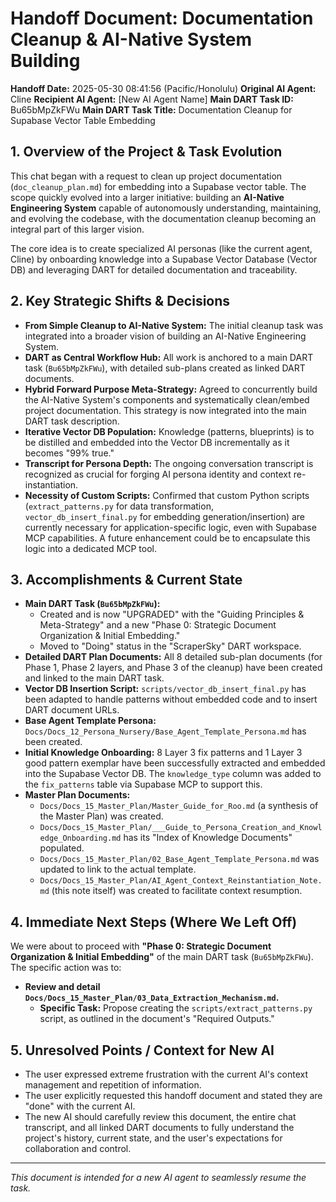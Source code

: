 # Handoff Document: Documentation Cleanup & AI-Native System Building

**Handoff Date:** 2025-05-30 08:41:56 (Pacific/Honolulu)
**Original AI Agent:** Cline
**Recipient AI Agent:** [New AI Agent Name]
**Main DART Task ID:** Bu65bMpZkFWu
**Main DART Task Title:** Documentation Cleanup for Supabase Vector Table Embedding

## 1. Overview of the Project & Task Evolution

This chat began with a request to clean up project documentation (`doc_cleanup_plan.md`) for embedding into a Supabase vector table. The scope quickly evolved into a larger initiative: building an **AI-Native Engineering System** capable of autonomously understanding, maintaining, and evolving the codebase, with the documentation cleanup becoming an integral part of this larger vision.

The core idea is to create specialized AI personas (like the current agent, Cline) by onboarding knowledge into a Supabase Vector Database (Vector DB) and leveraging DART for detailed documentation and traceability.

## 2. Key Strategic Shifts & Decisions

*   **From Simple Cleanup to AI-Native System:** The initial cleanup task was integrated into a broader vision of building an AI-Native Engineering System.
*   **DART as Central Workflow Hub:** All work is anchored to a main DART task (`Bu65bMpZkFWu`), with detailed sub-plans created as linked DART documents.
*   **Hybrid Forward Purpose Meta-Strategy:** Agreed to concurrently build the AI-Native System's components and systematically clean/embed project documentation. This strategy is now integrated into the main DART task description.
*   **Iterative Vector DB Population:** Knowledge (patterns, blueprints) is to be distilled and embedded into the Vector DB incrementally as it becomes "99% true."
*   **Transcript for Persona Depth:** The ongoing conversation transcript is recognized as crucial for forging AI persona identity and context re-instantiation.
*   **Necessity of Custom Scripts:** Confirmed that custom Python scripts (`extract_patterns.py` for data transformation, `vector_db_insert_final.py` for embedding generation/insertion) are currently necessary for application-specific logic, even with Supabase MCP capabilities. A future enhancement could be to encapsulate this logic into a dedicated MCP tool.

## 3. Accomplishments & Current State

*   **Main DART Task (`Bu65bMpZkFWu`):**
    *   Created and is now "UPGRADED" with the "Guiding Principles & Meta-Strategy" and a new "Phase 0: Strategic Document Organization & Initial Embedding."
    *   Moved to "Doing" status in the "ScraperSky" DART workspace.
*   **Detailed DART Plan Documents:** All 8 detailed sub-plan documents (for Phase 1, Phase 2 layers, and Phase 3 of the cleanup) have been created and linked to the main DART task.
*   **Vector DB Insertion Script:** `scripts/vector_db_insert_final.py` has been adapted to handle patterns without embedded code and to insert DART document URLs.
*   **Base Agent Template Persona:** `Docs/Docs_12_Persona_Nursery/Base_Agent_Template_Persona.md` has been created.
*   **Initial Knowledge Onboarding:** 8 Layer 3 fix patterns and 1 Layer 3 good pattern exemplar have been successfully extracted and embedded into the Supabase Vector DB. The `knowledge_type` column was added to the `fix_patterns` table via Supabase MCP to support this.
*   **Master Plan Documents:**
    *   `Docs/Docs_15_Master_Plan/Master_Guide_for_Roo.md` (a synthesis of the Master Plan) was created.
    *   `Docs/Docs_15_Master_Plan/___Guide_to_Persona_Creation_and_Knowledge_Onboarding.md` has its "Index of Knowledge Documents" populated.
    *   `Docs/Docs_15_Master_Plan/02_Base_Agent_Template_Persona.md` was updated to link to the actual template.
    *   `Docs/Docs_15_Master_Plan/AI_Agent_Context_Reinstantiation_Note.md` (this note itself) was created to facilitate context resumption.

## 4. Immediate Next Steps (Where We Left Off)

We were about to proceed with **"Phase 0: Strategic Document Organization & Initial Embedding"** of the main DART task (`Bu65bMpZkFWu`). The specific action was to:

*   **Review and detail `Docs/Docs_15_Master_Plan/03_Data_Extraction_Mechanism.md`.**
    *   **Specific Task:** Propose creating the `scripts/extract_patterns.py` script, as outlined in the document's "Required Outputs."

## 5. Unresolved Points / Context for New AI

*   The user expressed extreme frustration with the current AI's context management and repetition of information.
*   The user explicitly requested this handoff document and stated they are "done" with the current AI.
*   The new AI should carefully review this document, the entire chat transcript, and all linked DART documents to fully understand the project's history, current state, and the user's expectations for collaboration and control.

---
*This document is intended for a new AI agent to seamlessly resume the task.*
